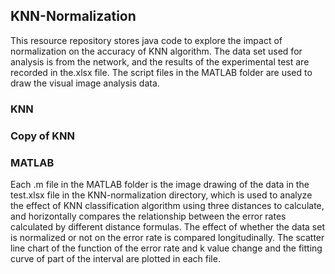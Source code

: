 ## KNN-Normalization
This resource repository stores java code to explore the impact of normalization on the accuracy of KNN algorithm. The data set used for analysis is from the network, and the results of the experimental test are recorded in the.xlsx file. The script files in the MATLAB folder are used to draw the visual image analysis data.
### KNN

### Copy of KNN

### MATLAB
Each .m file in the MATLAB folder is the image drawing of the data in the test.xlsx file in the KNN-normalization directory, which is used to analyze the effect of KNN classification algorithm using three distances to calculate, and horizontally compares the relationship between the error rates calculated by different distance formulas. The effect of whether the data set is normalized or not on the error rate is compared longitudinally. The scatter line chart of the function of the error rate and k value change and the fitting curve of part of the interval are plotted in each file.
